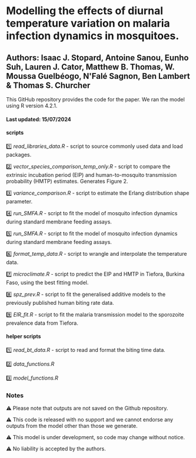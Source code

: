 # Modelling the effects of diurnal temperature variation on malaria infection dynamics in mosquitoes.

## Authors: Isaac J. Stopard, Antoine Sanou, Eunho Suh, Lauren J. Cator, Matthew B. Thomas, W. Moussa Guelbéogo, N'Falé Sagnon, Ben Lambert & Thomas S. Churcher 

This GitHub repository provides the code for the paper. We ran the model using R version 4.2.1.

#### Last updated: 15/07/2024

#### scripts 

:one: *read_libraries_data.R* - script to source commonly used data and load packages.

:two: *vector_species_comparison_temp_only.R* - script to compare the extrinsic incubation period (EIP) and human-to-mosquito transmission probability (HMTP) estimates. Generates Figure 2.

:three: *variance_comparison.R* - script to estimate the Erlang distribution shape parameter.

:four: *run_SMFA.R* - script to fit the model of mosquito infection dynamics during standard membrane feeding assays.

:five: *run_SMFA.R* - script to fit the model of mosquito infection dynamics during standard membrane feeding assays.

:six: *format_temp_data.R* - script to wrangle and interpolate the temperature data.

:seven: *microclimate.R* - script to predict the EIP and HMTP in Tiefora, Burkina Faso, using the best fitting model.

:eight: *spz_prev.R* - script to fit the generalised additive models to the previously published human biting rate data.

:nine: *EIR_fit.R* - script to fit the malaria transmission model to the sporozoite prevalence data from Tiefora.

#### helper scripts

:one: *read_bt_data.R* - script to read and format the biting time data.

:two: *data_functions.R*

:three: *model_functions.R*

### Notes

:warning: Please note that outputs are not saved on the Github repository.

:warning: This code is released with no support and we cannot endorse any outputs from the model other than those we generate.

:warning: This model is under development, so code may change without notice.

:warning: No liability is accepted by the authors.
